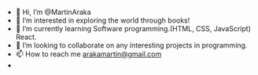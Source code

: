 - 👋 Hi, I’m @MartinAraka
- 👀 I’m interested in exploring the world through books!
- 🌱 I’m currently learning Software programming.(HTML, CSS, JavaScript) React.
- 💞️ I’m looking to collaborate on any interesting projects in programming.
- 📫 How to reach me arakamartin@gmail.com
-                      

<!---
MartinAraka/MartinAraka is a ✨ special ✨ repository because its `README.md` (this file) appears on your GitHub profile.
You can click the Preview link to take a look at your changes.
--->
